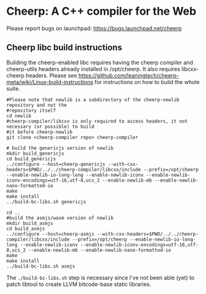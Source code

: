 Cheerp: A C++ compiler for the Web
==================================

Please report bugs on launchpad:
https://bugs.launchpad.net/cheerp

Cheerp libc build instructions
------------------------------

Building the cheerp-enabled libc requires having the cheerp compiler
and cheerp-utils headers already installed in /opt/cheerp. It also requires
libcxx-cheerp headers. Please see https://github.com/leaningtech/cheerp-meta/wiki/Linux-build-instructions for instructions on how to build the whole suite.

```
#Please note that newlib is a subdirectory of the cheerp-newlib repository and not the
#repository itself
cd newlib
#cheerp-compiler/libcxx is only required to access headers, it not necessary (or possible) to build
#it before cheerp-newlib
git clone <cheerp-compiler repo> cheerp-compiler

# build the genericjs version of newlib
mkdir build_genericjs
cd build_genericjs
../configure --host=cheerp-genericjs --with-cxx-headers=$PWD/../../cheerp-compiler/libcxx/include --prefix=/opt/cheerp --enable-newlib-io-long-long --enable-newlib-iconv --enable-newlib-iconv-encodings=utf-16,utf-8,ucs_2 --enable-newlib-mb --enable-newlib-nano-formatted-io
make
make install
../build-bc-libs.sh genericjs

cd ..
#build the asmjs/wasm version of newlib
mkdir build_asmjs
cd build_asmjs
../configure --host=cheerp-asmjs --with-cxx-headers=$PWD/../../cheerp-compiler/libcxx/include --prefix=/opt/cheerp --enable-newlib-io-long-long --enable-newlib-iconv --enable-newlib-iconv-encodings=utf-16,utf-8,ucs_2 --enable-newlib-mb --enable-newlib-nano-formatted-io
make
make install
../build-bc-libs.sh asmjs
```

The `./build-bc-libs.sh` step is necessary since I've not been able (yet) to patch libtool to create
LLVM bitcode-base static libraries.

